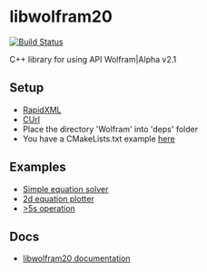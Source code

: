# libwolfram20
[![Build Status](https://app.travis-ci.com/rogermiranda1000/libwolfram20.svg?branch=master)](https://app.travis-ci.com/rogermiranda1000/libwolfram20)

C++ library for using API Wolfram|Alpha v2.1

## Setup
- [RapidXML](https://techoverflow.net/2019/04/17/how-to-install-rapidxml-on-ubuntu/)
- [CUrl](https://stackoverflow.com/a/11471743/9178470)
- Place the directory 'Wolfram' into 'deps' folder
- You have a CMakeLists.txt example [here](https://github.com/rogermiranda1000/libwolfram20/blob/master/examples/solve/CMakeLists.txt)

## Examples
- [Simple equation solver](https://github.com/rogermiranda1000/libwolfram20/tree/master/examples/solve)
- [2d equation plotter](https://github.com/rogermiranda1000/libwolfram20/tree/master/examples/solve2d)
- [>5s operation](https://github.com/rogermiranda1000/libwolfram20/tree/master/examples/solve-exhaustive)

## Docs
- [libwolfram20 documentation](https://rogermiranda1000.com/libwolfram20/)
